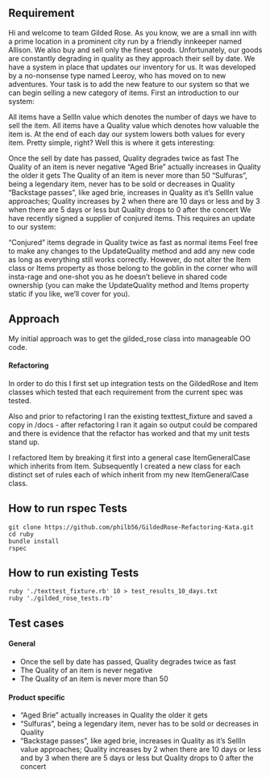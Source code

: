 
## Requirement

Hi and welcome to team Gilded Rose. As you know, we are a small inn with a prime location in a prominent city run by a friendly innkeeper named Allison. We also buy and sell only the finest goods. Unfortunately, our goods are constantly degrading in quality as they approach their sell by date. We have a system in place that updates our inventory for us. It was developed by a no-nonsense type named Leeroy, who has moved on to new adventures. Your task is to add the new feature to our system so that we can begin selling a new category of items. First an introduction to our system:

All items have a SellIn value which denotes the number of days we have to sell the item. All items have a Quality value which denotes how valuable the item is. At the end of each day our system lowers both values for every item. Pretty simple, right? Well this is where it gets interesting:

Once the sell by date has passed, Quality degrades twice as fast
The Quality of an item is never negative
“Aged Brie” actually increases in Quality the older it gets
The Quality of an item is never more than 50
“Sulfuras”, being a legendary item, never has to be sold or decreases in Quality
“Backstage passes”, like aged brie, increases in Quality as it’s SellIn value approaches; Quality increases by 2 when there are 10 days or less and by 3 when there are 5 days or less but Quality drops to 0 after the concert
We have recently signed a supplier of conjured items. This requires an update to our system:

“Conjured” items degrade in Quality twice as fast as normal items
Feel free to make any changes to the UpdateQuality method and add any new code as long as everything still works correctly. However, do not alter the Item class or Items property as those belong to the goblin in the corner who will insta-rage and one-shot you as he doesn’t believe in shared code ownership (you can make the UpdateQuality method and Items property static if you like, we’ll cover for you).

## Approach

My initial approach was to get the gilded_rose class into manageable OO code.

#### Refactoring

In order to do this I first set up integration tests on the GildedRose and Item classes which tested that each requirement from the current spec was tested.

Also and prior to refactoring I ran the existing texttest_fixture and saved a copy in /docs - after refactoring I ran it again so output could be compared and there is evidence that the refactor has worked and that my unit tests stand up.

I refactored Item by breaking it first into a general case ItemGeneralCase which inherits from Item. Subsequently I created a new class for each distinct set of rules each of which inherit from my new ItemGeneralCase class.


## How to run rspec Tests

```
git clone https://github.com/philb56/GildedRose-Refactoring-Kata.git
cd ruby
bundle install
rspec
```
## How to run existing Tests

```cd ruby
ruby './texttest_fixture.rb' 10 > test_results_10_days.txt
ruby './gilded_rose_tests.rb'
```

## Test cases

#### General
* Once the sell by date has passed, Quality degrades twice as fast
* The Quality of an item is never negative
* The Quality of an item is never more than 50

#### Product specific
* “Aged Brie” actually increases in Quality the older it gets
* “Sulfuras”, being a legendary item, never has to be sold or decreases in Quality
* “Backstage passes”, like aged brie, increases in Quality as it’s SellIn value approaches; Quality increases by 2 when there are 10 days or less and by 3 when there are 5 days or less but Quality drops to 0 after the concert
